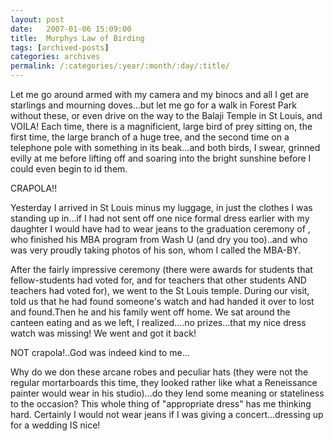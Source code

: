 ```yaml
---
layout: post
date:	2007-01-06 15:09:00
title:  Murphys Law of Birding
tags: [archived-posts]
categories: archives
permalink: /:categories/:year/:month/:day/:title/
---
```

Let me go around armed with my camera and my binocs and all I get are starlings and mourning doves...but let me go for a walk in Forest Park without these, or even drive on the way to the Balaji Temple in St Louis, and VOILA! Each time, there is a magnificient, large bird of prey sitting on, the first time, the large branch of a huge tree, and the second time on a telephone pole with something in its beak...and both birds, I swear, grinned evilly at me before lifting off and soaring into the bright sunshine before I could even begin to id them.

CRAPOLA!!

Yesterday I arrived in St Louis minus my luggage, in just the clothes I was standing up in...if I had not sent off one nice formal dress earlier with my daughter I would have had to wear jeans to the graduation ceremony of <LJ user="mriga">, who finished his MBA program from Wash U (and dry you too)..and who was very proudly taking photos of his son, whom I called the MBA-BY.

After the fairly impressive ceremony (there were awards for students that fellow-students had voted for, and for teachers that other students AND teachers had voted for), we went to the St Louis temple. During our visit, <LJ user="mriga"> told us that he had found someone's watch and had handed it over to lost and found.Then he and his family went off home. We sat around the canteen eating and as we left, I realized....no prizes...that my nice dress watch was missing! We went and got it back!

NOT crapola!..God was indeed kind to me...

Why do we don these arcane robes and peculiar hats (they were not the regular mortarboards this time, they looked rather like what a Reneissance painter would wear in his studio)...do they lend some meaning or stateliness to the occasion? This whole thing of "appropriate dress" has me thinking hard. Certainly I would not wear jeans if I was giving a concert...dressing up for a wedding IS nice!
